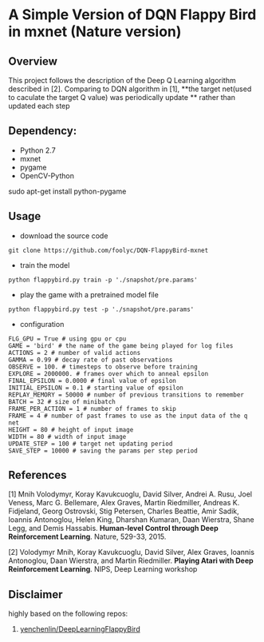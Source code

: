 # A Simple Version of DQN Flappy Bird in mxnet (Nature version)

## Overview
This project follows the description of the Deep Q Learning algorithm described in [2]. Comparing to DQN algorithm in [1], **the target net(used to caculate the target Q value) was periodically update ** rather than updated each step

## Dependency:
* Python 2.7
* mxnet
* pygame
* OpenCV-Python

sudo apt-get install python-pygame
## Usage

- download the source code

```
git clone https://github.com/foolyc/DQN-FlappyBird-mxnet
```

- train the model 


```
python flappybird.py train -p './snapshot/pre.params'
```

- play the game with a pretrained model file

```
python flappybird.py test -p './snapshot/pre.params'
```

- configuration

```
FLG_GPU = True # using gpu or cpu
GAME = 'bird' # the name of the game being played for log files
ACTIONS = 2 # number of valid actions
GAMMA = 0.99 # decay rate of past observations
OBSERVE = 100. # timesteps to observe before training
EXPLORE = 2000000. # frames over which to anneal epsilon
FINAL_EPSILON = 0.0000 # final value of epsilon
INITIAL_EPSILON = 0.1 # starting value of epsilon
REPLAY_MEMORY = 50000 # number of previous transitions to remember
BATCH = 32 # size of minibatch
FRAME_PER_ACTION = 1 # number of frames to skip
FRAME = 4 # number of past frames to use as the input data of the q net
HEIGHT = 80 # height of input image
WIDTH = 80 # width of input image
UPDATE_STEP = 100 # target net updating period
SAVE_STEP = 10000 # saving the params per step period
```


## References

[1] Mnih Volodymyr, Koray Kavukcuoglu, David Silver, Andrei A. Rusu, Joel Veness, Marc G. Bellemare, Alex Graves, Martin Riedmiller, Andreas K. Fidjeland, Georg Ostrovski, Stig Petersen, Charles Beattie, Amir Sadik, Ioannis Antonoglou, Helen King, Dharshan Kumaran, Daan Wierstra, Shane Legg, and Demis Hassabis. **Human-level Control through Deep Reinforcement Learning**. Nature, 529-33, 2015.

[2] Volodymyr Mnih, Koray Kavukcuoglu, David Silver, Alex Graves, Ioannis Antonoglou, Daan Wierstra, and Martin Riedmiller. **Playing Atari with Deep Reinforcement Learning**. NIPS, Deep Learning workshop


## Disclaimer
highly based on the following repos:

1. [yenchenlin/DeepLearningFlappyBird](https://github.com/yenchenlin/DeepLearningFlappyBird)
